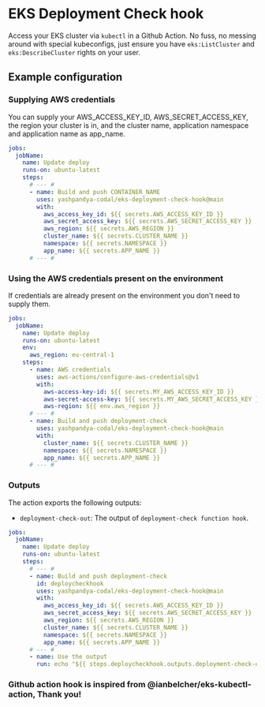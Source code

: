 # EKS Deployment Check hook

Access your EKS cluster via `kubectl` in a Github Action. No fuss, no messing around with special
kubeconfigs, just ensure you have `eks:ListCluster` and `eks:DescribeCluster` rights on your
user.

## Example configuration

### Supplying AWS credentials
You can supply your AWS_ACCESS_KEY_ID, AWS_SECRET_ACCESS_KEY, the region your cluster is in, and the cluster name, application namespace and application name as app_name.

```yaml
jobs:
  jobName:
    name: Update deploy
    runs-on: ubuntu-latest 
    steps:
      # --- #
      - name: Build and push CONTAINER_NAME
        uses: yashpandya-codal/eks-deployment-check-hook@main
        with:
          aws_access_key_id: ${{ secrets.AWS_ACCESS_KEY_ID }}
          aws_secret_access_key: ${{ secrets.AWS_SECRET_ACCESS_KEY }}
          aws_region: ${{ secrets.AWS_REGION }}
          cluster_name: ${{ secrets.CLUSTER_NAME }}
          namespace: ${{ secrets.NAMESPACE }}
          app_name: ${{ secrets.APP_NAME }}
      # --- #
```

### Using the AWS credentials present on the environment
If credentials are already present on the environment you don't need to supply them.

```yaml
jobs:
  jobName:
    name: Update deploy
    runs-on: ubuntu-latest 
    env:
      aws_region: eu-central-1
    steps:
      - name: AWS credentials
        uses: aws-actions/configure-aws-credentials@v1
        with:
          aws-access-key-id: ${{ secrets.MY_AWS_ACCESS_KEY_ID }}
          aws-secret-access-key: ${{ secrets.MY_AWS_SECRET_ACCESS_KEY }}
          aws-region: ${{ env.aws_region }}
      # --- #
      - name: Build and push deployment-check
        uses: yashpandya-codal/eks-deployment-check-hook@main
        with:
          cluster_name: ${{ secrets.CLUSTER_NAME }}
          namespace: ${{ secrets.NAMESPACE }}
          app_name: ${{ secrets.APP_NAME }}
      # --- #
```

### Outputs

The action exports the following outputs:
- `deployment-check-out`: The output of `deployment-check function hook`.

```yaml
jobs:
  jobName:
    name: Update deploy
    runs-on: ubuntu-latest 
    steps:
      # --- #
      - name: Build and push deployment-check
        id: deploycheckhook
        uses: yashpandya-codal/eks-deployment-check-hook@main
        with:
          aws_access_key_id: ${{ secrets.AWS_ACCESS_KEY_ID }}
          aws_secret_access_key: ${{ secrets.AWS_SECRET_ACCESS_KEY }}
          aws_region: ${{ secrets.AWS_REGION }}
          cluster_name: ${{ secrets.CLUSTER_NAME }}
          namespace: ${{ secrets.NAMESPACE }}
          app_name: ${{ secrets.APP_NAME }}
      # --- #
      - name: Use the output
        run: echo "${{ steps.deploycheckhook.outputs.deployment-check-out }}"
```


### Github action hook is inspired from @ianbelcher/eks-kubectl-action, Thank you!